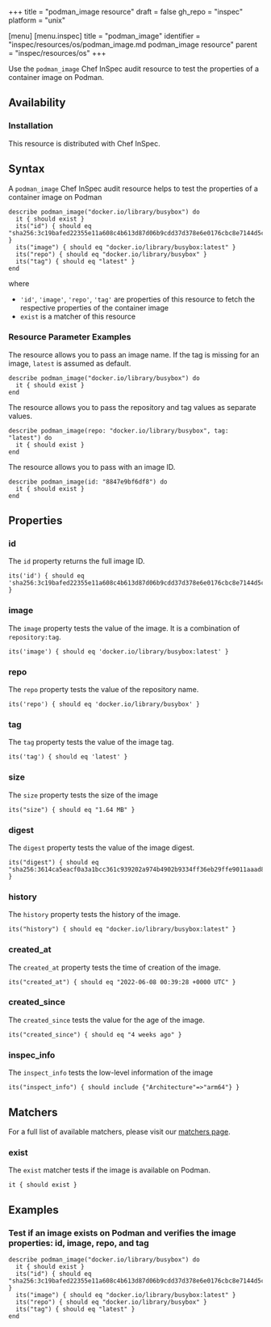 +++
title = "podman_image resource"
draft = false
gh_repo = "inspec"
platform = "unix"

[menu]
  [menu.inspec]
    title = "podman_image"
    identifier = "inspec/resources/os/podman_image.md podman_image resource"
    parent = "inspec/resources/os"
+++

Use the `podman_image` Chef InSpec audit resource to test the properties of a container image on Podman.


## Availability

### Installation

This resource is distributed with Chef InSpec.

## Syntax

A `podman_image` Chef InSpec audit resource helps to test the properties of a container image on Podman

    describe podman_image("docker.io/library/busybox") do
      it { should exist }
      its("id") { should eq "sha256:3c19bafed22355e11a608c4b613d87d06b9cdd37d378e6e0176cbc8e7144d5c6" }
      its("image") { should eq "docker.io/library/busybox:latest" }
      its("repo") { should eq "docker.io/library/busybox" }
      its("tag") { should eq "latest" }
    end
where

- `'id'`, `'image'`, `'repo'`, `'tag'` are properties of this resource to fetch the respective properties of the container image
- `exist` is a matcher of this resource

### Resource Parameter Examples

The resource allows you to pass an image name. If the tag is missing for an image, `latest` is assumed as default.

    describe podman_image("docker.io/library/busybox") do
      it { should exist }
    end
    
The resource allows you to pass the repository and tag values as separate values.

    describe podman_image(repo: "docker.io/library/busybox", tag: "latest") do
      it { should exist }
    end

The resource allows you to pass with an image ID.

    describe podman_image(id: "8847e9bf6df8") do
      it { should exist }
    end


## Properties

### id

The `id` property returns the full image ID.

    its('id') { should eq 'sha256:3c19bafed22355e11a608c4b613d87d06b9cdd37d378e6e0176cbc8e7144d5c6' }

### image

The `image` property tests the value of the image. It is a combination of `repository:tag`.

    its('image') { should eq 'docker.io/library/busybox:latest' }

### repo

The `repo` property tests the value of the repository name.

    its('repo') { should eq 'docker.io/library/busybox' }

### tag

The `tag` property tests the value of the image tag.

    its('tag') { should eq 'latest' }

### size
The `size` property tests the size of the image

    its("size") { should eq "1.64 MB" }

### digest
The `digest` property tests the value of the image digest.

    its("digest") { should eq "sha256:3614ca5eacf0a3a1bcc361c939202a974b4902b9334ff36eb29ffe9011aaad83" }

### history
The `history` property tests the history of the image.

    its("history") { should eq "docker.io/library/busybox:latest" }

### created_at
The `created_at` property tests the time of creation of the image.

    its("created_at") { should eq "2022-06-08 00:39:28 +0000 UTC" }

### created_since
The `created_since` tests the value for the age of the image.

    its("created_since") { should eq "4 weeks ago" }

### inspec_info
The `inspect_info` tests the low-level information of the image

    its("inspect_info") { should include {"Architecture"=>"arm64"} }

## Matchers

For a full list of available matchers, please visit our [matchers page](/inspec/matchers/).

### exist

The `exist` matcher tests if the image is available on Podman.

    it { should exist }

## Examples

### Test if an image exists on Podman and verifies the image properties: id, image, repo, and tag

    describe podman_image("docker.io/library/busybox") do
      it { should exist }
      its("id") { should eq "sha256:3c19bafed22355e11a608c4b613d87d06b9cdd37d378e6e0176cbc8e7144d5c6" }
      its("image") { should eq "docker.io/library/busybox:latest" }
      its("repo") { should eq "docker.io/library/busybox" }
      its("tag") { should eq "latest" }
    end

